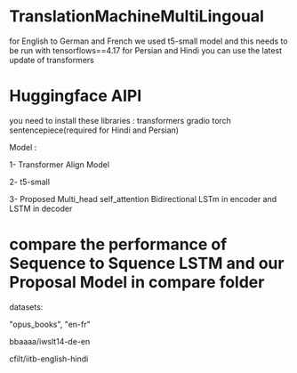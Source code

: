 # TranslationMachineMultiLingoual
for English to German and French we used t5-small model and this needs to be run with tensorflows==4.17
for Persian and Hindi you can use the latest update of transformers 
# Huggingface AIPI
you need to install these libraries :
transformers
gradio
torch
sentencepiece(required for Hindi and Persian)

 Model :
 
 1- Transformer Align Model 
 
 2- t5-small

  3- Proposed Multi_head self_attention Bidirectional LSTm in encoder and LSTM in decoder 
 
# compare the performance of Sequence to Squence LSTM and our Proposal Model in compare folder



 datasets:

 
 "opus_books", "en-fr"

 
 bbaaaa/iwslt14-de-en

 
 cfilt/iitb-english-hindi
